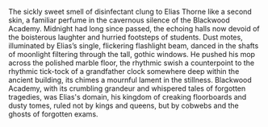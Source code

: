 The sickly sweet smell of disinfectant clung to Elias Thorne like a second skin, a familiar perfume in the cavernous silence of the Blackwood Academy.  Midnight had long since passed, the echoing halls now devoid of the boisterous laughter and hurried footsteps of students.  Dust motes, illuminated by Elias’s single, flickering flashlight beam, danced in the shafts of moonlight filtering through the tall, gothic windows.  He pushed his mop across the polished marble floor, the rhythmic swish a counterpoint to the rhythmic tick-tock of a grandfather clock somewhere deep within the ancient building, its chimes a mournful lament in the stillness.  Blackwood Academy, with its crumbling grandeur and whispered tales of forgotten tragedies, was Elias's domain, his kingdom of creaking floorboards and dusty tomes, ruled not by kings and queens, but by cobwebs and the ghosts of forgotten exams.
